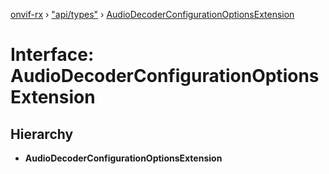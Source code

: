 [onvif-rx](../README.md) › ["api/types"](../modules/_api_types_.md) › [AudioDecoderConfigurationOptionsExtension](_api_types_.audiodecoderconfigurationoptionsextension.md)

# Interface: AudioDecoderConfigurationOptionsExtension

## Hierarchy

* **AudioDecoderConfigurationOptionsExtension**
